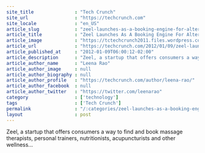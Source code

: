 ```yaml
---
site_title               : "Tech Crunch"
site_url                 : "https://techcrunch.com"
site_locale              : "en_US"
article_slug             : "zeel-launches-as-a-booking-engine-for-alternative-healthcare-providers"
article_title            : "Zeel Launches As A Booking Engine For Alternative Healthcare Providers"
article_image            : "https://tctechcrunch2011.files.wordpress.com/2012/01/zeel.png?w=185&h=123&crop=1"
article_url              : "https://techcrunch.com/2012/01/09/zeel-launches-as-a-booking-engine-for-alternative-healthcare-providers/"
article_published_at     : "2012-01-09T06:00:12-02:00"
article_description      : "Zeel, a startup that offers consumers a way to find and book massage therapists, personal trainers, nutritionists, acupuncturists and other wellness..."
article_author_name      : "Leena Rao"
article_author_image     : null
article_author_biography : null
article_author_profile   : "https://techcrunch.com/author/leena-rao/"
article_author_facebook  : null
article_author_twitter   : "https://twitter.com/leenarao"
category                 : ['technology']
tags                     : ['Tech Crunch']
permalink                : "/:categories/zeel-launches-as-a-booking-engine-for-alternative-healthcare-providers/"
layout                   : post
---
```


Zeel, a startup that offers consumers a way to find and book massage therapists, personal trainers, nutritionists, acupuncturists and other wellness...
